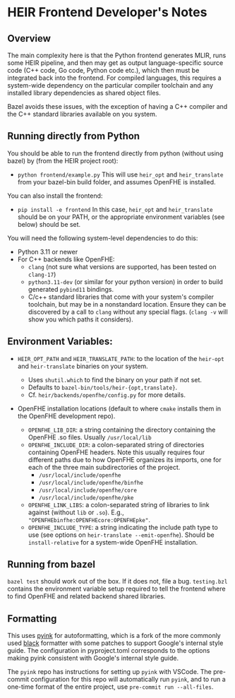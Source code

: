 # HEIR Frontend Developer's Notes

## Overview

The main complexity here is that the Python frontend generates MLIR, runs some
HEIR pipeline, and then may get as output language-specific source code (C++
code, Go code, Python code etc.), which then must be integrated back into the
frontend. For compiled languages, this requires a system-wide dependency on the
particular compiler toolchain and any installed library dependencies as shared
object files.

Bazel avoids these issues, with the exception of having a C++ compiler and the
C++ standard libraries available on you system.

## Running directly from Python

You should be able to run the frontend directly from python (without using
bazel) by (from the HEIR project root):

- `python frontend/example.py` This will use `heir_opt` and `heir_translate`
  from your bazel-bin build folder, and assumes OpenFHE is installed.

You can also install the frontend:

- `pip install -e frontend` In this case, `heir_opt` and `heir_translate` should
  be on your PATH, or the appropriate environment variables (see below) should
  be set.

You will need the following system-level dependencies to do this:

- Python 3.11 or newer
- For C++ backends like OpenFHE:
  - `clang` (not sure what versions are supported, has been tested on
    `clang-17`)
  - `python3.11-dev` (or similar for your python version) in order to build
    generated `pybind11` bindings.
  - C/c++ standard libraries that come with your system's compiler toolchain,
    but may be in a nonstandard location. Ensure they can be discovered by a
    call to `clang` without any special flags. (`clang -v` will show you which
    paths it considers).

## Environment Variables:

- `HEIR_OPT_PATH` and `HEIR_TRANSLATE_PATH`: to the location of the `heir-opt`
  and `heir-translate` binaries on your system.

  - Uses `shutil.which` to find the binary on your path if not set.
  - Defaults to `bazel-bin/tools/heir-{opt,translate}`.
  - Cf. `heir/backends/openfhe/config.py` for more details.

- OpenFHE installation locations (default to where `cmake` installs them in the
  OpenFHE development repo).

  - `OPENFHE_LIB_DIR`: a string containing the directory containing the OpenFHE
    .so files. Usually `/usr/local/lib`
  - `OPENFHE_INCLUDE_DIR`: a colon-separated string of directories containing
    OpenFHE headers. Note this usually requires four different paths due to how
    OpenFHE organizes its imports, one for each of the three main subdirectories
    of the project.
    - `/usr/local/include/openfhe`
    - `/usr/local/include/openfhe/binfhe`
    - `/usr/local/include/openfhe/core`
    - `/usr/local/include/openfhe/pke`
  - `OPENFHE_LINK_LIBS`: a colon-separated string of libraries to link against
    (without `lib` or `.so`). E.g., `"OPENFHEbinfhe:OPENFHEcore:OPENFHEpke"`.
  - `OPENFHE_INCLUDE_TYPE`: a string indicating the include path type to use
    (see options on `heir-translate --emit-openfhe`). Should be
    `install-relative` for a system-wide OpenFHE installation.

## Running from bazel

`bazel test` should work out of the box. If it does not, file a bug.
`testing.bzl` contains the environment variable setup required to tell the
frontend where to find OpenFHE and related backend shared libraries.

## Formatting

This uses [pyink](https://github.com/google/pyink) for autoformatting, which is
a fork of the more commonly used [black](https://github.com/psf/black) formatter
with some patches to support Google's internal style guide. The configuration in
pyproject.toml corresponds to the options making pyink consistent with Google's
internal style guide.

The `pyink` repo has instructions for setting up `pyink` with VSCode. The
pre-commit configuration for this repo will automatically run `pyink`, and to
run a one-time format of the entire project, use `pre-commit run --all-files`.
